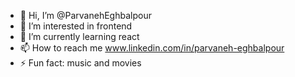 - 👋 Hi, I’m @ParvanehEghbalpour
- 👀 I’m interested in frontend
- 🌱 I’m currently learning react
- 📫 How to reach me www.linkedin.com/in/parvaneh-eghbalpour
- ⚡ Fun fact: music and movies

<!---
ParvanehEghbalpour/ParvanehEghbalpour is a ✨ special ✨ repository because its `README.md` (this file) appears on your GitHub profile.
You can click the Preview link to take a look at your changes.
--->
